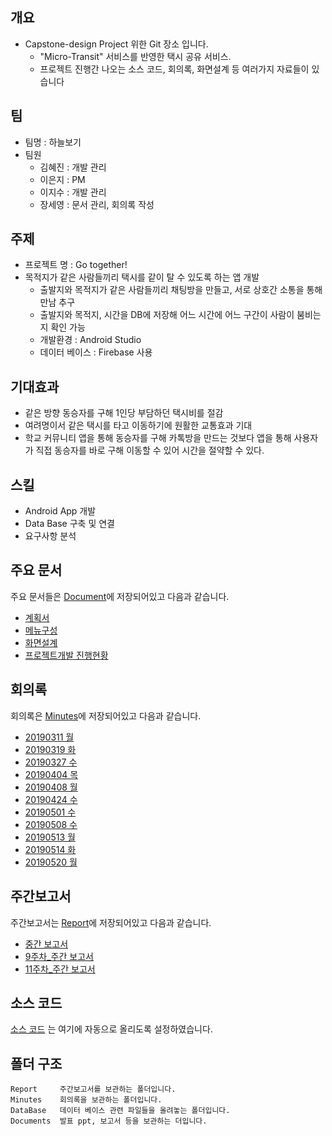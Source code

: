 ## 개요
- Capstone-design Project 위한 Git 장소 입니다.
  - "Micro-Transit" 서비스를 반영한 택시 공유 서비스.
  - 프로젝트 진행간 나오는 소스 코드, 회의록, 화면설계 등 여러가지 자료들이 있습니다
  
## 팀
- 팀명 : 하늘보기
- 팀원
  - 김혜진 : 개발 관리
  - 이은지 : PM 
  - 이지수 : 개발 관리
  - 장세영 : 문서 관리, 회의록 작성

## 주제 
- 프로젝트 명 : Go together!
- 목적지가 같은 사람들끼리 택시를 같이 탈 수 있도록 하는 앱 개발
  - 출발지와 목적지가 같은 사람들끼리 채팅방을 만들고, 서로 상호간 소통을 통해 만남 추구
  - 출발지와 목적지, 시간을 DB에 저장해 어느 시간에 어느 구간이 사람이 붐비는지 확인 가능
  - 개발환경 : Android Studio
  - 데이터 베이스 : Firebase 사용
 
## 기대효과
- 같은 방향 동승자를 구해 1인당 부담하던 택시비를 절감
- 여려명이서 같은 택시를 타고 이동하기에 원활한 교통효과 기대
- 학교 커뮤니티 앱을 통해 동승자를 구해 카톡방을 만드는 것보다 앱을 통해 사용자가 직접 동승자를 바로 구해 이동할 수 있어 시간을 절약할 수 있다.    
  
## 스킬
- Android App 개발
- Data Base 구축 및 연결
- 요구사항 분석

## 주요 문서
주요 문서들은 [Document](https://github.com/seoyo1/Capstone-design/tree/master/Documents)에 저장되어있고 다음과 같습니다.
- [계획서](https://github.com/seoyo1/Capstone-design/blob/master/Report/ReadMe.md)
- [메뉴구성](https://github.com/seoyo1/Capstone-design/blob/master/Report/%EB%A9%94%EB%89%B4%EA%B5%AC%EC%84%B1.xlsx)
- [화면설계](https://github.com/seoyo1/Capstone-design/blob/master/Report/%ED%99%94%EB%A9%B4%EC%84%A4%EA%B3%84(%ED%95%98%EB%8A%98%EB%B3%B4%EA%B8%B0%EC%A1%B0).ppt)
- [프로젝트개발 진행현황](https://github.com/seoyo1/Capstone-design/blob/master/Report/%EB%B3%B5%EC%82%AC%EB%B3%B8%20%ED%94%84%EB%A1%9C%EA%B7%B8%EB%9E%A8%EA%B0%9C%EB%B0%9C%20%EC%A7%84%ED%96%89%ED%98%84%ED%99%A9.xlsx)

## 회의록 
회의록은 [Minutes](https://github.com/seoyo1/Capstone-design/tree/master/Minutes)에 저장되어있고 다음과 같습니다.
- [20190311 월](https://github.com/seoyo1/Capstone-design/blob/master/Minutes/20190311%20%EC%BA%A1%EC%8A%A4%ED%86%A4%EB%94%94%EC%9E%90%EC%9D%B8_%ED%9A%8C%EC%9D%98%EB%A1%9D.docx)
- [20190319 화](https://github.com/seoyo1/Capstone-design/blob/master/Minutes/20190319_%EC%BA%A1%EC%8A%A4%ED%86%A4%EB%94%94%EC%9E%90%EC%9D%B8_%ED%9A%8C%EC%9D%98%EB%A1%9D.docx)
- [20190327 수](https://github.com/seoyo1/Capstone-design/blob/master/Minutes/20190327_%EC%BA%A1%EC%8A%A4%ED%86%A4%EB%94%94%EC%9E%90%EC%9D%B8_%ED%9A%8C%EC%9D%98%EB%A1%9D.docx)
- [20190404 목](https://github.com/seoyo1/Capstone-design/blob/master/Minutes/20190404_%EC%BA%A1%EC%8A%A4%ED%86%A4%EB%94%94%EC%9E%90%EC%9D%B8_%ED%9A%8C%EC%9D%98%EB%A1%9D.docx)
- [20190408 월](https://github.com/seoyo1/Capstone-design/blob/master/Minutes/20190408_%EC%BA%A1%EC%8A%A4%ED%86%A4%EB%94%94%EC%9E%90%EC%9D%B8_%ED%9A%8C%EC%9D%98%EB%A1%9D.docx)
- [20190424 수](https://github.com/seoyo1/Capstone-design/blob/master/Minutes/20190424_%EC%BA%A1%EC%8A%A4%ED%86%A4%EB%94%94%EC%9E%90%EC%9D%B8_%ED%9A%8C%EC%9D%98%EB%A1%9D.docx)
- [20190501 수](https://github.com/seoyo1/Capstone-design/blob/master/Minutes/20190501%20%EC%BA%A1%EC%8A%A4%ED%86%A4%EB%94%94%EC%9E%90%EC%9D%B8_%ED%9A%8C%EC%9D%98%EB%A1%9D.docx)
- [20190508 수](https://github.com/seoyo1/Capstone-design/blob/master/Minutes/20190508%20%EC%BA%A1%EC%8A%A4%ED%86%A4%EB%94%94%EC%9E%90%EC%9D%B8_%ED%9A%8C%EC%9D%98%EB%A1%9D.docx)
- [20190513 월](https://github.com/seoyo1/Capstone-design/blob/master/Minutes/20190513%20%EC%BA%A1%EC%8A%A4%ED%86%A4%EB%94%94%EC%9E%90%EC%9D%B8_%ED%9A%8C%EC%9D%98%EB%A1%9D.docx)
- [20190514 화](https://github.com/seoyo1/Capstone-design/blob/master/Minutes/20190514%20%EC%BA%A1%EC%8A%A4%ED%86%A4%EB%94%94%EC%9E%90%EC%9D%B8_%ED%9A%8C%EC%9D%98%EB%A1%9D.docx)
- [20190520 월](https://github.com/seoyo1/Capstone-design/blob/master/Minutes/20190520%20%EC%BA%A1%EC%8A%A4%ED%86%A4%EB%94%94%EC%9E%90%EC%9D%B8_%ED%9A%8C%EC%9D%98%EB%A1%9D.docx)

## 주간보고서
주간보고서는 [Report](https://github.com/seoyo1/Capstone-design/tree/master/Report)에 저장되어있고 다음과 같습니다.
- [중간 보고서](https://github.com/seoyo1/Capstone-design/blob/master/Report/%EC%BA%A1%EC%8A%A4%ED%86%A4%20%EC%A4%91%EA%B0%84%EB%B3%B4%EA%B3%A0%EC%84%9C(%ED%95%98%EB%8A%98%EB%B3%B4%EA%B8%B0%EC%A1%B0).hwp)
- [9주차_주간 보고서](https://github.com/seoyo1/Capstone-design/blob/master/Report/9%EC%A3%BC%EC%B0%A8_%EC%A3%BC%EA%B0%84%EB%B3%B4%EA%B3%A0%EC%84%9C.ppt)
- [11주차_주간 보고서](https://github.com/seoyo1/Capstone-design/blob/master/Report/11%EC%A3%BC%EC%B0%A8_%EC%A3%BC%EA%B0%84%EB%B3%B4%EA%B3%A0%EC%84%9C.ppt)

## 소스 코드
[소스 코드](https://github.com/Lee-eunji/GoTogether) 는 여기에 자동으로 올리도록 설정하였습니다.

## 폴더 구조
```
Report     주간보고서를 보관하는 폴더입니다.
Minutes    회의록을 보관하는 폴더입니다.
DataBase   데이터 베이스 관련 파일들을 올려놓는 폴더입니다.
Documents  발표 ppt, 보고서 등을 보관하는 더입니다.
```


